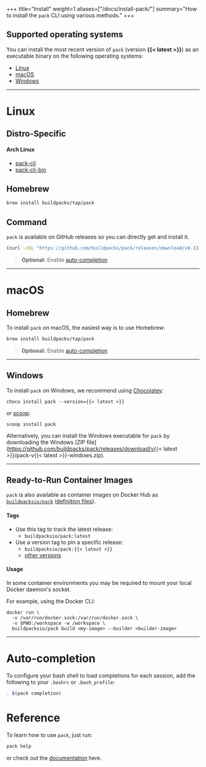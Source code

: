+++
title="Install"
weight=1
aliases=["/docs/install-pack/"]
summary="How to install the `pack` CLI using various methods."
+++

## Supported operating systems
You can install the most recent version of `pack` (version **{{< latest >}}**) as an executable binary on the following operating systems:

* [Linux](#linux)
* [macOS](#macos)
* [Windows](#windows)

---

# Linux

## Distro-Specific

#### Arch Linux

- [pack-cli](https://aur.archlinux.org/packages/pack-cli/)
- [pack-cli-bin](https://aur.archlinux.org/packages/pack-cli-bin/)

## Homebrew

```bash
brew install buildpacks/tap/pack
```

## Command

`pack` is available on GitHub releases so you can directly get and install it.

```bash
(curl -sSL "https://github.com/buildpacks/pack/releases/download/v0.13.1/pack-v{{< latest >}}-linux.tgz" | sudo tar -C /usr/local/bin/ --no-same-owner -xzv pack)
```

> **Optional:** Enable [auto-completion](#auto-completion)

---

# macOS

## Homebrew

To install `pack` on macOS, the easiest way is to use Homebrew:

```bash
brew install buildpacks/tap/pack
```

> **Optional:** Enable [auto-completion](#auto-completion)

---

## Windows
To install `pack` on Windows, we recommend using [Chocolatey](https://chocolatey.org/):
```
choco install pack --version={{< latest >}}
```
or [scoop](https://scoop.sh/):
```
scoop install pack
```

Alternatively, you can install the Windows executable for `pack` by downloading the Windows [ZIP file](https://github.com/buildpacks/pack/releases/download/v{{< latest >}}/pack-v{{< latest >}}-windows.zip).

---

## Ready-to-Run Container Images

`pack` is also available as container images on Docker Hub as [`buildpacksio/pack`](https://hub.docker.com/r/buildpacksio/pack)
([definition files](https://github.com/buildpacks/pack/blob/main/.github/workflows/delivery/docker/Dockerfile)).

#### Tags

* Use this tag to track the latest release:
    * `buildpacksio/pack:latest`
* Use a version tag to pin a specific release:
    * `buildpacksio/pack:{{< latest >}}`
    * [other versions](https://hub.docker.com/r/buildpacksio/pack/tags)

#### Usage

In some container environments you may be required to mount your local Docker daemon's socket.

For example, using the Docker CLI:

```shell
docker run \
  -v /var/run/docker.sock:/var/run/docker.sock \
  -v $PWD:/workspace -w /workspace \
  buildpacksio/pack build <my-image> --builder <builder-image>
```

---


# Auto-completion

To configure your bash shell to load completions for each session, add the following to your `.bashrc` or `.bash_profile`:

```bash
. $(pack completion)
```

# Reference

To learn how to use `pack`, just run:

```bash
pack help
```

or check out the [documentation](/docs/tools/pack/cli/) here.
